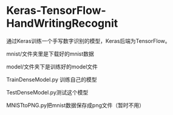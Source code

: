 # Keras-TensorFlow-HandWritingRecognit

通过Keras训练一个手写数字识别的模型，Keras后端为TensorFlow。

mnist/文件夹里是下载好的mnist数据

model/文件夹下是训练好的model文件

TrainDenseModel.py 训练自己的模型

TestDenseModel.py测试这个模型

MNISTtoPNG.py把mnist数据保存成png文件（暂时不用）

